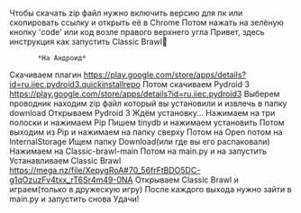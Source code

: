 Чтобы скачать zip файл нужно включить версию для пк или скопировать ссылку и открыть её в Chrome
Потом нажать на зелёную кнопку 'code' или код возле правого верхнего угла 
Привет, здесь инструкция как запустить Classic Brawl👏
       
           *На Андроид*
Скачиваем плагин 
https://play.google.com/store/apps/details?id=ru.iiec.pydroid3.quickinstallrepo
Потом скачиваем Pydroid 3 
https://play.google.com/store/apps/details?id=ru.iiec.pydroid3
Выберем проводник находим zip файл который вы установили и извлечь в папку download
Открываем Pydroid 3
Ждём установку...
Нажимаем на три полоски и нажимаем Pip
Пишем tinydb и нажимаем установить
Потом выходим из Pip и нажимаем на папку сверху
Потом на Open потом на InternalStorage
Ищем папку Download(или где вы его распаковали)
Нажимаем на Classic-brawl-main
Потом на main.py и на запустить
Устанавливаем Classic Brawl
https://mega.nz/file/XepygRoA#70_56frFtBDO5DC-g1qOzuzFv4txx_rT6Sr4m49-0NA
Открываем Classic Brawl и играем(только в дружескую игру)
После каждого выхода нужно зайти в main.py и запустить снова
Удачи!
